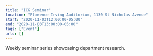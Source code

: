 ```yaml
---
title: "ICG Seminar"
location: "Florence Irving Auditorium, 1130 St Nicholas Avenue"
start: "2020-11-03T12:00:00-05:00"
end: "2020-11-03T13:00:00-05:00"
tags: ["Event"]
urls: []
---
```


Weekly seminar series showcasing department research.

<!-- endexcerpt -->
